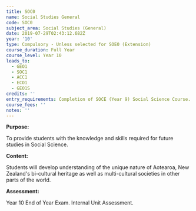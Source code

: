```yaml
---
title: SOC0
name: Social Studies General
code: SOC0
subject_area: Social Studies (General)
date: 2019-07-29T02:43:12.682Z
year: '10'
type: Compulsory - Unless selected for SOE0 (Extension)
course_duration: Full Year
course_level: Year 10
leads_to:
  - GEO1
  - SOC1
  - ACC1
  - ECO1
  - GEO1S
credits: ''
entry_requirements: Completion of SOCE (Year 9) Social Science Course.
course_fees: ''
notes: ''
---
```

**Purpose:**

To provide students with the knowledge and skills required for future studies in Social Science.

**Content:**

Students will develop understanding of the unique nature of Aotearoa, New Zealand's bi-cultural heritage as well as multi-cultural societies in other parts of the world.

**Assessment:**

Year 10 End of Year Exam. Internal Unit Assessment.
